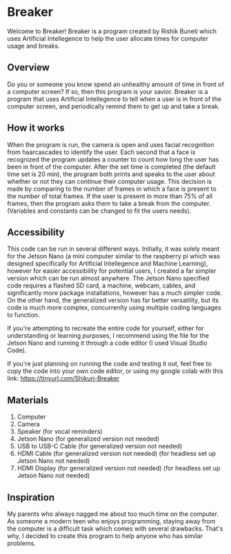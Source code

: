 # Breaker
Welcome to Breaker!
Breaker is a program created by Rishik Buneti which uses Artificial Intellegence to help the user allocate times for computer usage and breaks. 

## Overview
Do you or someone you know spend an unhealthy amount of time in front of a computer screen? If so, then this program is your savior. Breaker is a program that uses Artificial Intellegence to tell when a user is in front of the computer screen, and periodically remind them to get up and take a break. 

## How it works
When the program is run, the camera is open and uses facial recognition from haarcascades to identify the user. Each second that a face is recognized the program updates a counter to count how long the user has been in front of the computer. After the set time is completed (the default time set is 20 min), the program both prints and speaks to the user about whether or not they can continue their computer usage. This decision is made by comparing to the number of frames in which a face is present to the number of total frames. If the user is present in more than 75% of all frames, then the program asks them to take a break from the computer. (Variables and constants can be changed to fit the users needs).

## Accessibility
This code can be run in several different ways. Initially, it was solely meant for the Jetson Nano (a mini computer similar to the raspberry pi which was designed specifically for Artificial Intellegence and Machine Learning), however for easier accessibility for potential users, I created a far simpler version which can be run almost anywhere. The Jetson Nano specified code requires a flashed SD card, a machine, webcam, cables, and significantly more package installations, however has a much simpler code. On the other hand, the generalized version has far better versatility, but its code is much more complex, concurrenlty using multiple coding languages to function.  

If you're attempting to recreate the entire code for yourself, either for understanding or learning purposes, I recommend using the file for the Jetson Nano and running it through a code editor (I used Visual Studio Code). 

If you're just planning on running the code and testing it out, feel free to copy the code into your own code editor, or using my google colab with this link: 
https://tinyurl.com/Shikuri-Breaker

## Materials
1. Computer
2. Camera
3. Speaker (for vocal reminders)
4. Jetson Nano (for generalized version not needed)
5. USB to USB-C Cable (for generalized version not needed)
6. HDMI Cable (for generalized version not needed) (for headless set up Jetson Nano not needed)
7. HDMI Display (for generalized version not needed) (for headless set up Jetson Nano not needed)


## Inspiration
My parents who always nagged me about too much time on the computer. As someone a modern teen who enjoys programming, staying away from the computer is a difficult task which comes with several drawbacks. That's why, I decided to create this program to help anyone who has similar problems.
